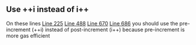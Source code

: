 ## Use ++i instead of i++
On these lines
[Line 225](https://github.com/code-423n4/2022-08-olympus/blob/main/src/modules/PRICE.sol#L225)
[Line 488](https://github.com/code-423n4/2022-08-olympus/blob/main/src/policies/Operator.sol#L488)
[Line 670](https://github.com/code-423n4/2022-08-olympus/blob/main/src/policies/Operator.sol#L670)
[Line 686](https://github.com/code-423n4/2022-08-olympus/blob/main/src/policies/Operator.sol#L686)
you should use the pre-increment (++i) instead of post-increment (i++) because pre-increment is more gas efficient


